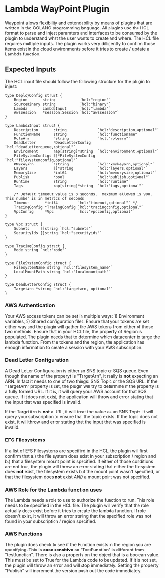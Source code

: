 # Lambda WayPoint Plugin

Waypoint allows flexibility and extendability by means of plugins that are written in the GOLANG programming language.  All plugins use the HCL format to parse and injest paramters and interfaces to be consumed by the plugin to understand what the user wants to create and where.  The HCL file requires multiple inputs.  The plugin works very dilligently to confirm those items exist in the cloud environments before it tries to create / update a Lambda function.

## Expected Inputs

The HCL input file should follow the following structure for the plugin to injest:

```
type DeployConfig struct {
	Region       string           `hcl:"region"`
	SourceBinary string           `hcl:"binary"`
	Lambda       LambdaInput      `hcl:"lambda"`
	AwsSession   *session.Session `hcl:"awssession"`
}

type LambdaInput struct {
	Description       string              `hcl:"description,optional"`
	FunctionName      string              `hcl:"functioname"`
	RoleArn           *string             `hcl:"rolearn"`
	DeadLetter        *DeadLetterConfig   `hcl:"deadletterqueue,optional"`
	Environment       map[string]*string  `hcl:"environment,optional"`
	FileSystemConfigs []*FileSystemConfig `hcl:"filesystemconfig,optional"`
	KMSKeyArn         *string             `hcl:"kmskeyarn,optional"`
	Layers            []*string           `hcl:"layers,optional"`
	MemorySize        *int64              `hcl:"memorysize,optional"`
	Publish           *bool               `hcl:"publish,optional"`
	Runtime           string              `hcl:"runtime"`
	Tags              map[string]*string  `hcl:"tags,optional"`

	/* Default timeout value is 3 seconds.  Maximum allowed is 900.  This number is in metrics of seconds
	Timeout       *int64         `hcl:"timeout,optional"` */
	TracingConfig *TracingConfig `hcl:"tracingconfig,optional"`
	VpcConfig     *Vpc           `hcl:"vpcconfig,optional"`
}

type Vpc struct {
	Subnets     []string `hcl:"subnets"`
	SecurityIds []string `hcl:"securityids"`
}

type TracingConfig struct {
	Mode string `hcl:"mode"`
}

type FileSystemConfig struct {
	FilesystemName string `hcl:"filesystem_name"`
	LocalMountPath string `hcl:"localmountpath"`
}

type DeadLetterConfig struct {
	TargetArn *string `hcl:"targetarn, optional"`
}
```

### AWS Authentication
Your AWS access tokens can be set in multiple ways: 1) Environment variables, 2) Shared configuration files.  Ensure that your tokens are set either way and the plugin will gather the AWS tokens from either of those two methods.  Ensure that in your HCL file, the property of Region is populated.  The plugin needs that to determine which datacenter to targe the lambda function.  From the tokens and the region, the application has enough information to create a session with your AWS subscription.


### Dead Letter Configuration

A Dead Letter Configuration is either an SNS topic or SQS queue.  Even though the name of the properyt is "TargetArn", it really is **not** expecting an ARN.  In fact it needs to one of two things: SNS Topic or the SQS URL.  If the "TargetArn" property is set, the plugin will try to determine if the property is a fully formed URL.  If it is, it will query your AWS account for that SQS queue.  If it does not exist, the application will throw and error stating that the input that was specified is invalid.  

If the TargetArn is **not** a URL, it will treat the value as an SNS Topic.  It will query your subscription to ensure that the topic exists.  If the topic does not exist, it will throw and error stating that the input that was specified is invalid.  

### EFS Filesystems

If a list of EFS Filesystems are specified in the HCL, the plugin will first confirm that a.) the file system does exist in your subscription / region and b.) that a filesystem mount point is specified.  If either of those conditions are not true, the plugin will throw an error stating that either the filesystem does **not** exist, the filesystem exists but the mount point wasn't specified, or that the filesystem does **not** exist *AND* a mount point was not specified.

### AWS Role for the Lambda function uses

The Lambda needs a role to use to authorize the function to run.  This role needs to be specified in the HCL file.  The plugin will verify that the role actually does exist before it tries to create the lambda function.  If role doesn't exist, it will throw an error stating that the specified role was not found in your subscription / region specified.

### AWS Functions

The plugin does check to see if the Function exists in the region you are specifying.  This is **case sensitive** so "TestFunction" is different from "testfunction".  There is also a property on the object that is a boolean value.  This must be set to True for the Lambda code to be updated.  If it is not set, the plugin will throw an error and will stop immediately. Setting the property "Publish" will increment the version push out the code immediately.